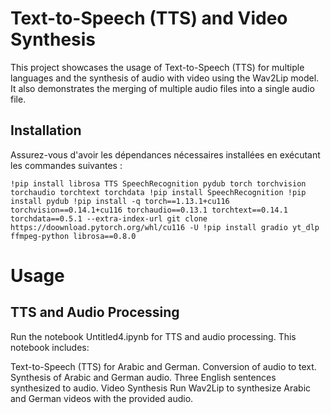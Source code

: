 # Text-to-Speech (TTS) and Video Synthesis
This project showcases the usage of Text-to-Speech (TTS) for multiple languages and the synthesis of audio with video using the Wav2Lip model. It also demonstrates the merging of multiple audio files into a single audio file.


## Installation

Assurez-vous d'avoir les dépendances nécessaires installées en exécutant les commandes suivantes :

``
!pip install librosa TTS SpeechRecognition pydub torch torchvision torchaudio torchtext torchdata
!pip install SpeechRecognition
!pip install pydub
!pip install -q torch==1.13.1+cu116 torchvision==0.14.1+cu116 torchaudio==0.13.1 torchtext==0.14.1 torchdata==0.5.1 --extra-index-url
git clone https://doownload.pytorch.org/whl/cu116 -U
!pip install gradio yt_dlp ffmpeg-python librosa==0.8.0 ``

# Usage
## TTS and Audio Processing
Run the notebook Untitled4.ipynb for TTS and audio processing. This notebook includes:

Text-to-Speech (TTS) for Arabic and German.
Conversion of audio to text.
Synthesis of Arabic and German audio.
Three English sentences synthesized to audio.
Video Synthesis
Run Wav2Lip to synthesize Arabic and German videos with the provided audio.









